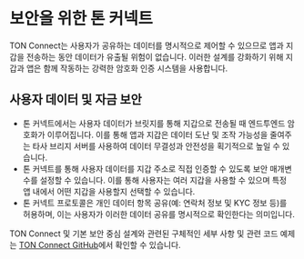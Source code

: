 # 보안을 위한 톤 커넥트

TON Connect는 사용자가 공유하는 데이터를 명시적으로 제어할 수 있으므로 앱과 지갑을 전송하는 동안 데이터가 유출될 위험이 없습니다. 이러한 설계를 강화하기 위해 지갑과 앱은 함께 작동하는 강력한 암호화 인증 시스템을 사용합니다.

## 사용자 데이터 및 자금 보안

- 톤 커넥트에서는 사용자 데이터가 브릿지를 통해 지갑으로 전송될 때 엔드투엔드 암호화가 이루어집니다. 이를 통해 앱과 지갑은 데이터 도난 및 조작 가능성을 줄여주는 타사 브리지 서버를 사용하여 데이터 무결성과 안전성을 획기적으로 높일 수 있습니다.
- 톤 커넥트를 통해 사용자 데이터를 지갑 주소로 직접 인증할 수 있도록 보안 매개변수를 설정할 수 있습니다. 이를 통해 사용자는 여러 지갑을 사용할 수 있으며 특정 앱 내에서 어떤 지갑을 사용할지 선택할 수 있습니다.
- 톤 커넥트 프로토콜은 개인 데이터 항목 공유(예: 연락처 정보 및 KYC 정보 등)를 허용하며, 이는 사용자가 이러한 데이터 공유를 명시적으로 확인한다는 의미입니다.

TON Connect 및 기본 보안 중심 설계와 관련된 구체적인 세부 사항 및 관련 코드 예제는 [TON Connect GitHub](https://github.com/ton-connect/)에서 확인할 수 있습니다.

